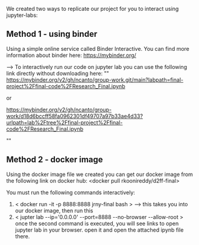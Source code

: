 We created two ways to replicate our project for you to interact using jupyter-labs: 

Method 1 - using binder
---------------

Using a simple online service called Binder Interactive. You can find more information about binder here: https://mybinder.org/

--> To interactively run our code on jupyter lab you can use the following link directly without downloading here:
"" 
https://mybinder.org/v2/gh/ncanto/group-work.git/main?labpath=final-project%2Ffinal-code%2FResearch_Final.ipynb 

or 

https://mybinder.org/v2/gh/ncanto/group-work/d18d6bccff58fa0962301df49707a97b33ae4d33?urlpath=lab%2Ftree%2Ffinal-project%2Ffinal-code%2FResearch_Final.ipynb

"" 

Method 2 - docker image
---------
Using the docker image file we created
you can get our docker image from the following link on docker hub: <docker pull rkoonireddy/d2ff-final>

You must run the following commands interactively:
1. < docker run -it -p 8888:8888 jrny-final bash > 
--> this takes you into our docker image, then run this
2. < jupter lab --ip='0.0.0.0' --port=8888 --no-browser --allow-root >
once the second command is executed, you will see links to open jupyter lab in your browser. open it and open the attached ipynb file there. 